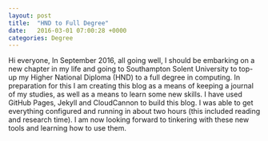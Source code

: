 ```yaml
---
layout: post
title:  "HND to Full Degree"
date:   2016-03-01 07:00:28 +0000
categories: Degree
---
```

Hi everyone,
            In September 2016, all going well, I should be embarking on a new
            chapter in my life and going to Southampton Solent University to
            top-up my Higher National Diploma (HND) to a full degree in
            computing. In preparation for this  I am creating this blog as a
            means of keeping a journal of my studies, as well as a means to
            learn some new skills.
            I have used GitHub Pages, Jekyll and CloudCannon to build this blog.
            I was able to get everything configured and running in about two
            hours (this included reading and research time).
            I am now looking forward to tinkering with these new tools and
            learning how to use them.
